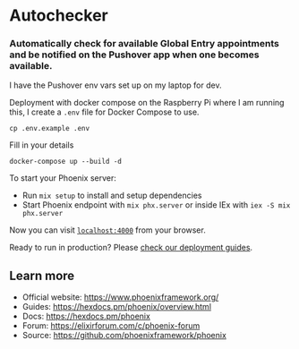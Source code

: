 # Autochecker

### Automatically check for available Global Entry appointments and be notified on the Pushover app when one becomes available.

I have the Pushover env vars set up on my laptop for dev.

Deployment with docker compose on the Raspberry Pi where I am running this, I create a `.env` file for Docker Compose to use.

`cp .env.example .env`

Fill in your details

`docker-compose up --build -d`


To start your Phoenix server:

  * Run `mix setup` to install and setup dependencies
  * Start Phoenix endpoint with `mix phx.server` or inside IEx with `iex -S mix phx.server`

Now you can visit [`localhost:4000`](http://localhost:4000) from your browser.

Ready to run in production? Please [check our deployment guides](https://hexdocs.pm/phoenix/deployment.html).

## Learn more

  * Official website: https://www.phoenixframework.org/
  * Guides: https://hexdocs.pm/phoenix/overview.html
  * Docs: https://hexdocs.pm/phoenix
  * Forum: https://elixirforum.com/c/phoenix-forum
  * Source: https://github.com/phoenixframework/phoenix
